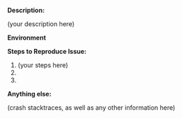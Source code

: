 <!--
 1. IF YOU DON'T FILL OUT THE FOLLOWING INFORMATION WE MAY CLOSE YOUR ISSUE WITHOUT INVESTIGATION
 2. SEARCH EXISTING ISSUES FOR AN ANSWER: https://goo.gl/WiaCcG
-->

**Description:**
<!-- (write below this line) -->

(your description here)

**Environment**
<!-- Example:
1. What version of the iOS SDK are you using?
2. How did you add the SDK to your project (eg. cocoapods)
 -->



**Steps to Reproduce Issue:**
<!--
  Example:

  1. Visit https://site.com/page.
  2. Wait for prompt to appear.
  3. Click Allow.
  4. Observe issue X, Y, and Z.

  (write below this line) -->

1. (your steps here)
2.
3.

**Anything else:**

(crash stacktraces, as well as any other information here)


<!--
  SEARCH EXISTING ISSUES FOR AN ANSWER: https://goo.gl/WiaCcG
-->
